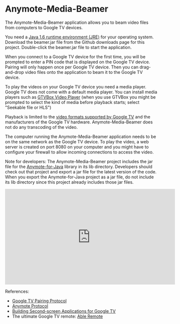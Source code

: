 Anymote-Media-Beamer
====================

<p>The Anymote-Media-Beamer application allows you to beam video files from computers to Google TV devices.</p>

<p>You need a <a href="http://www.oracle.com/technetwork/java/javase/downloads/index.html">Java 1.6 runtime environment (JRE)</a> for your operating system. 
Download the beamer.jar file from the Github downloads page for this project.
Double-click the beamer.jar file to start the application.</p>

<p>When you connect to a Google TV device for the first time, you will be prompted to enter a PIN code that is displayed on the Google TV device.
Pairing will only happen once per Google TV device. Then you can drag-and-drop video files onto the application to beam it to the Google TV device.</p>

<p>To play the videos on your Google TV device you need a media player. Google TV does not come with a default media player. 
You can install media players such as <a href="https://play.google.com/store/apps/details?id=net.gtvbox.videoplayer">GTVBox Video Player</a> 
(when you use GTVBox you might be prompted to select the kind of media before playback starts; select "Seekable file or HLS")</p>

<p>Playback is limited to the <a href="https://developers.google.com/tv/android/docs/gtv_media_formats">video formats supported by Google TV</a> and the manufacturers of the Google TV hardware.
Anymote-Media-Beamer does not do any transcoding of the video.</p>

<p>The computer running the Anymote-Media-Beamer application needs to be on the same network as the Google TV device. 
To play the video, a web server is created on port 8080 on your computer and you might have to configure your firewall to allow incoming connections to access the video.</p>

<p>Note for developers: The Anymote-Media-Beamer project includes the jar file for the <a href="https://github.com/entertailion/Anymote-for-Java">Anymote-for-Java</a> library in its lib directory. 
Developers should check out that project and export a jar file for the latest version of the code. 
When you export the Anymote-for-Java project as a jar file, do not include its lib directory since this project already includes those jar files.</p>


<iframe width="560" height="315" src="http://www.youtube.com/embed/FWxjOts8kZk" frameborder="0" allowfullscreen></iframe>

<p>References:
<ul>
<li><a href="https://developers.google.com/tv/remote/docs/pairing">Google TV Pairing Protocol</a></li>
<li><a href="https://code.google.com/p/anymote-protocol/">Anymote Protocol</a></li>
<li><a href="https://developers.google.com/tv/remote/docs/developing">Building Second-screen Applications for Google TV</a></li>
<li>The ultimate Google TV remote: <a href="https://play.google.com/store/apps/details?id=com.entertailion.android.remote">Able Remote</a></li>
</ul>
</p>